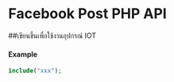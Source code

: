 # Facebook Post PHP API
##เขียนขึ้นเพื่อใช้งานอุปกรณ์ IOT
#### Example

``` php
include("xxx");
```
